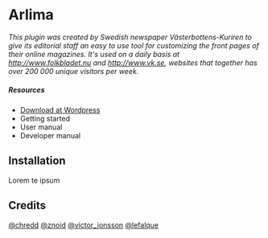 Arlima
======

*This plugin was created by Swedish newspaper Västerbottens-Kuriren to give its editorial 
staff an easy to use tool for customizing the front pages of their online magazines. It's 
used on a daily basis at http://www.folkbladet.nu and http://www.vk.se, websites that 
together has over 200 000 unique visitors per week.*

##### Resources 

- [Download at Wordpress](http://wordpress.org/extend/plugins/arlima/)
- Getting started
- User manual
- Developer manual


## Installation

Lorem te ipsum

## Credits

[@chredd](http://twitter.com/chredd) [@znoid](http://twitter.com/znoid) [@victor_jonsson](http://twitter.com/victor_jonsson)
[@lefalque](http://twitter.com/lefalque)